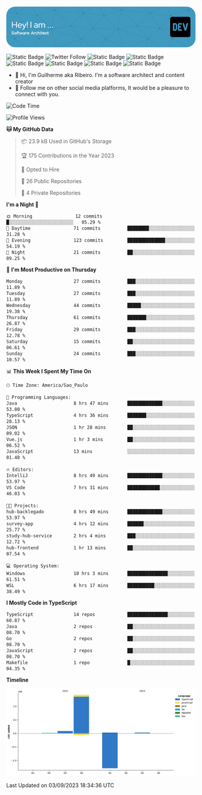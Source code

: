 ![Header](./assets/github-header-image.png)

![Static Badge](https://img.shields.io/badge/Software%20Architect-blue)
 ![Twitter Follow](https://img.shields.io/twitter/follow/dev_pkg) ![Static Badge](https://img.shields.io/badge/Java-orange) ![Static Badge](https://img.shields.io/badge/Springboot-green) ![Static Badge](https://img.shields.io/badge/Golang-blue) ![Static Badge](https://img.shields.io/badge/Nodejs-green) ![Static Badge](https://img.shields.io/badge/Javascript-yellow) ![Static Badge](https://img.shields.io/badge/Vuejs-green)

- 👋 Hi, I'm Guilherme aka Ribeiro. I'm a software architect and content creator
- 👀 Follow me on other social media platforms, It would be a pleasure to connect with you.

<!--START_SECTION:waka-->
![Code Time](http://img.shields.io/badge/Code%20Time-99%20hrs%2011%20mins-blue)

![Profile Views](http://img.shields.io/badge/Profile%20Views-6-blue)

**🐱 My GitHub Data** 

> 📦 23.9 kB Used in GitHub's Storage 
 > 
> 🏆 175 Contributions in the Year 2023
 > 
> 💼 Opted to Hire
 > 
> 📜 26 Public Repositories 
 > 
> 🔑 4 Private Repositories 
 > 
**I'm a Night 🦉** 

```text
🌞 Morning                12 commits          █░░░░░░░░░░░░░░░░░░░░░░░░   05.29 % 
🌆 Daytime                71 commits          ████████░░░░░░░░░░░░░░░░░   31.28 % 
🌃 Evening                123 commits         ██████████████░░░░░░░░░░░   54.19 % 
🌙 Night                  21 commits          ██░░░░░░░░░░░░░░░░░░░░░░░   09.25 % 
```
📅 **I'm Most Productive on Thursday** 

```text
Monday                   27 commits          ███░░░░░░░░░░░░░░░░░░░░░░   11.89 % 
Tuesday                  27 commits          ███░░░░░░░░░░░░░░░░░░░░░░   11.89 % 
Wednesday                44 commits          █████░░░░░░░░░░░░░░░░░░░░   19.38 % 
Thursday                 61 commits          ███████░░░░░░░░░░░░░░░░░░   26.87 % 
Friday                   29 commits          ███░░░░░░░░░░░░░░░░░░░░░░   12.78 % 
Saturday                 15 commits          ██░░░░░░░░░░░░░░░░░░░░░░░   06.61 % 
Sunday                   24 commits          ███░░░░░░░░░░░░░░░░░░░░░░   10.57 % 
```


📊 **This Week I Spent My Time On** 

```text
🕑︎ Time Zone: America/Sao_Paulo

💬 Programming Languages: 
Java                     8 hrs 47 mins       █████████████░░░░░░░░░░░░   53.80 % 
TypeScript               4 hrs 36 mins       ███████░░░░░░░░░░░░░░░░░░   28.13 % 
JSON                     1 hr 28 mins        ██░░░░░░░░░░░░░░░░░░░░░░░   09.02 % 
Vue.js                   1 hr 3 mins         ██░░░░░░░░░░░░░░░░░░░░░░░   06.52 % 
JavaScript               13 mins             ░░░░░░░░░░░░░░░░░░░░░░░░░   01.40 % 

🔥 Editors: 
IntelliJ                 8 hrs 49 mins       █████████████░░░░░░░░░░░░   53.97 % 
VS Code                  7 hrs 31 mins       ████████████░░░░░░░░░░░░░   46.03 % 

🐱‍💻 Projects: 
hub-backlegado           8 hrs 49 mins       █████████████░░░░░░░░░░░░   53.97 % 
survey-app               4 hrs 12 mins       ██████░░░░░░░░░░░░░░░░░░░   25.77 % 
study-hub-service        2 hrs 4 mins        ███░░░░░░░░░░░░░░░░░░░░░░   12.72 % 
hub-frontend             1 hr 13 mins        ██░░░░░░░░░░░░░░░░░░░░░░░   07.54 % 

💻 Operating System: 
Windows                  10 hrs 3 mins       ███████████████░░░░░░░░░░   61.51 % 
WSL                      6 hrs 17 mins       ██████████░░░░░░░░░░░░░░░   38.49 % 
```

**I Mostly Code in TypeScript** 

```text
TypeScript               14 repos            ███████████████░░░░░░░░░░   60.87 % 
Java                     2 repos             ██░░░░░░░░░░░░░░░░░░░░░░░   08.70 % 
Go                       2 repos             ██░░░░░░░░░░░░░░░░░░░░░░░   08.70 % 
JavaScript               2 repos             ██░░░░░░░░░░░░░░░░░░░░░░░   08.70 % 
Makefile                 1 repo              █░░░░░░░░░░░░░░░░░░░░░░░░   04.35 % 
```



**Timeline**

![Lines of Code chart](https://raw.githubusercontent.com/Guilhrib/Guilhrib/main/assets/bar_graph.png)


 Last Updated on 03/09/2023 18:34:36 UTC
<!--END_SECTION:waka-->
